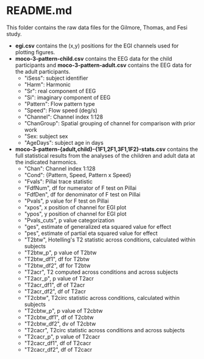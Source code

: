 # README.md

This folder contains the raw data files for the Gilmore, Thomas, and Fesi study.

- **egi.csv** contains the (x,y) positions for the EGI channels used for plotting figures.
- **moco-3-pattern-child.csv** contains the EEG data for the child participants and **moco-3-pattern-adult.csv** contains the EEG data for the adult participants.
  - "iSess": subject identifier
  - "Harm": Harmonic
  - "Sr": real component of EEG
  - "Si": imaginary component of EEG
  - "Pattern": Flow pattern type
  - "Speed": Flow speed (deg/s)
  - "Channel": Channel index 1:128	
  - "ChanGroup": Spatial grouping of channel for comparison with prior work	
  - "Sex: subject sex	
  - "AgeDays": subject age in days
- **moco-3-pattern-{adult,child}-{1F1,2F1,3F1,1F2}-stats.csv** contains the full statistical results from the analyses of the children and adult data at the indicated harmonics.
  - "Chan": Channel index 1:128
  - "Cond": {Pattern, Speed, Pattern x Speed}
  - "Fvals": Pillai trace statistic
  - "FdfNum", df for numerator of F test on Pillai
  - "FdfDen", df for denominator of F test on Pillai
  - "Pvals", p value for F test on Pillai
  - "xpos", x position of channel for EGI plot
  - "ypos", y position of channel for EGI plot
  - "Pvals_cuts", p value categorization
  - "ges", estimate of generalized eta squared value for effect
  - "pes", estimate of partial eta squared value for effect
  - "T2btw", Hotelling's T2 statistic across conditions, calculated within subjects
  - "T2btw_p", p value of T2btw
  - "T2btw_df1", df for T2btw
  - "T2btw_df2", df for T2btw
  - "T2acr", T2 computed across conditions and across subjects
  - "T2acr_p", p value of T2acr
  - "T2acr_df1", df of T2acr
  - "T2acr_df2", df of T2acr
  - "T2cbtw", T2circ statistic across conditions, calculated within subjects
  - "T2cbtw_p", p value of T2cbtw
  - "T2cbtw_df1", df of T2cbtw
  - "T2cbtw_df2", dv of T2cbtw
  - "T2cacr", T2circ statistic across conditions and across subjects
  - "T2cacr_p", p value of T2cacr
  - "T2cacr_df1", df of T2cacr
  - "T2cacr_df2", df of T2cacr